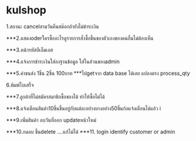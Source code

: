 # kulshop
1.สถานะ cancelสามวันคืนสต๊อกถ้ายังไม่ชำระเงิน

***2.แสดงoderใครซื้ออะไรดูรายการสั่งซื้อขึ้นของตัวเองของคนอื่นไม่ต้องเห็น

***3.หน้ารหัสอีเอ็มเอส 

***4.แจ้งการชำระเงินใส่ลงฐานข้อมูล
ใส่ในส่วนของadmin

***5.ค่าขนส่ง 1ชิ้น 2ชิ้น 100บาท  ***ไปgetจาก data base ได้เลย แปลงตรง process_qty

6.พิมพ์ใบเสร็จ
 
***7.ลูกค้าที่ไม่สมัครสมาชิกซื้อของได้ ทำให้ซื้อไม่ได้

***8.แจ้งเตือนสินค้า10ชิ้นขึ้นอยู่กับแต่ละอย่างบางอย่าง50ชิ้นก้อแจ้งเตือนได้แล้ว i

***9.เพิ่มสินค้า ลบวันที่ออก updateหน้าใหม่

***10.กดลบ ขึ้นdelete ....แก้ไม่ได้
***11. login identify customer or admin 